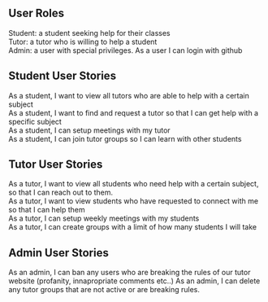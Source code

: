 ## User Roles
Student: a student seeking help for their classes  
Tutor: a tutor who is willing to help a student  
Admin: a user with special privileges.
As a user I can login with github  

## Student User Stories
As a student, I want to view all tutors who are able to help with a certain subject  
As a student, I want to find and request a tutor so that I can get help with a specific subject  
As a student, I can setup meetings with my tutor  
As a student, I can join tutor groups so I can learn with other students

## Tutor User Stories
As a tutor, I want to view all students who need help with a certain subject, so that I can reach out to them.  
As a tutor, I want to view students who have requested to connect with me so that I can help them  
As a tutor, I can setup weekly meetings with my students  
As a tutor, I can create groups with a limit of how many students I will take

## Admin User Stories
As an admin, I can ban any users who are breaking the rules of our tutor website (profanity, innapropriate comments etc..)
As an admin, I can delete any tutor groups that are not active or are breaking rules.
